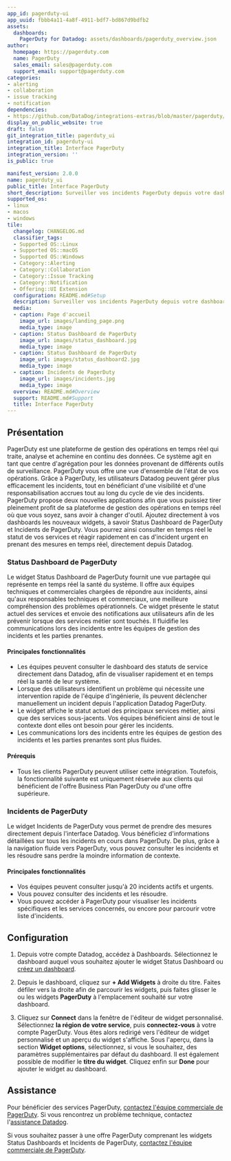 ```yaml
---
app_id: pagerduty-ui
app_uuid: fbbb4a11-4a8f-4911-bdf7-bd867d9bdfb2
assets:
  dashboards:
    PagerDuty for Datadog: assets/dashboards/pagerduty_overview.json
author:
  homepage: https://pagerduty.com
  name: PagerDuty
  sales_email: sales@pagerduty.com
  support_email: support@pagerduty.com
categories:
- alerting
- collaboration
- issue tracking
- notification
dependencies:
- https://github.com/DataDog/integrations-extras/blob/master/pagerduty/README.md
display_on_public_website: true
draft: false
git_integration_title: pagerduty_ui
integration_id: pagerduty-ui
integration_title: Interface PagerDuty
integration_version: ''
is_public: true

manifest_version: 2.0.0
name: pagerduty_ui
public_title: Interface PagerDuty
short_description: Surveiller vos incidents PagerDuty depuis votre dashboard Datadog
supported_os:
- linux
- macos
- windows
tile:
  changelog: CHANGELOG.md
  classifier_tags:
  - Supported OS::Linux
  - Supported OS::macOS
  - Supported OS::Windows
  - Category::Alerting
  - Category::Collaboration
  - Category::Issue Tracking
  - Category::Notification
  - Offering::UI Extension
  configuration: README.md#Setup
  description: Surveiller vos incidents PagerDuty depuis votre dashboard Datadog
  media:
  - caption: Page d'accueil
    image_url: images/landing_page.png
    media_type: image
  - caption: Status Dashboard de PagerDuty
    image_url: images/status_dashboard.jpg
    media_type: image
  - caption: Status Dashboard de PagerDuty
    image_url: images/status_dashboard2.jpg
    media_type: image
  - caption: Incidents de PagerDuty
    image_url: images/incidents.jpg
    media_type: image
  overview: README.md#Overview
  support: README.md#Support
  title: Interface PagerDuty
---
```




## Présentation

PagerDuty est une plateforme de gestion des opérations en temps réel qui traite, analyse et achemine en continu des données. Ce système agit en tant que centre d'agrégation pour les données provenant de différents outils de surveillance. PagerDuty vous offre une vue d'ensemble de l'état de vos opérations. Grâce à PagerDuty, les utilisateurs Datadog peuvent gérer plus efficacement les incidents, tout en bénéficiant d'une visibilité et d'une responsabilisation accrues tout au long du cycle de vie des incidents. PagerDuty propose deux nouvelles applications afin que vous puissiez tirer pleinement profit de sa plateforme de gestion des opérations en temps réel où que vous soyez, sans avoir à changer d'outil. Ajoutez directement à vos dashboards les nouveaux widgets, à savoir Status Dashboard de PagerDuty et Incidents de PagerDuty. Vous pourrez ainsi consulter en temps réel le statut de vos services et réagir rapidement en cas d'incident urgent en prenant des mesures en temps réel, directement depuis Datadog.

### Status Dashboard de PagerDuty

Le widget Status Dashboard de PagerDuty fournit une vue partagée qui représente en temps réel la santé du système. Il offre aux équipes techniques et commerciales chargées de répondre aux incidents, ainsi qu'aux responsables techniques et commerciaux, une meilleure compréhension des problèmes opérationnels. Ce widget présente le statut actuel des services et envoie des notifications aux utilisateurs afin de les prévenir lorsque des services métier sont touchés. Il fluidifie les communications lors des incidents entre les équipes de gestion des incidents et les parties prenantes.

#### Principales fonctionnalités

- Les équipes peuvent consulter le dashboard des statuts de service directement dans Datadog, afin de visualiser rapidement et en temps réel la santé de leur système.
- Lorsque des utilisateurs identifient un problème qui nécessite une intervention rapide de l'équipe d'ingénierie, ils peuvent déclencher manuellement un incident depuis l'application Datadog PagerDuty.
- Le widget affiche le statut actuel des principaux services métier, ainsi que des services sous-jacents. Vos équipes bénéficient ainsi de tout le contexte dont elles ont besoin pour gérer les incidents.
- Les communications lors des incidents entre les équipes de gestion des incidents et les parties prenantes sont plus fluides.


#### Prérequis
- Tous les clients PagerDuty peuvent utiliser cette intégration. Toutefois, la fonctionnalité suivante est uniquement réservée aux clients qui bénéficient de l'offre Business Plan PagerDuty ou d'une offre supérieure.

### Incidents de PagerDuty

Le widget Incidents de PagerDuty vous permet de prendre des mesures directement depuis l'interface Datadog. Vous bénéficiez d'informations détaillées sur tous les incidents en cours dans PagerDuty. De plus, grâce à la navigation fluide vers PagerDuty, vous pouvez consulter les incidents et les résoudre sans perdre la moindre information de contexte.

#### Principales fonctionnalités
- Vos équipes peuvent consulter jusqu'à 20 incidents actifs et urgents.
- Vous pouvez consulter des incidents et les résoudre.
- Vous pouvez accéder à PagerDuty pour visualiser les incidents spécifiques et les services concernés, ou encore pour parcourir votre liste d'incidents.


## Configuration

1. Depuis votre compte Datadog, accédez à Dashboards. Sélectionnez le dashboard auquel vous souhaitez ajouter le widget Status Dashboard ou [créez un dashboard][1].

2. Depuis le dashboard, cliquez sur **+ Add Widgets** à droite du titre. Faites défiler vers la droite afin de parcourir les widgets, puis faites glisser le ou les widgets **PagerDuty** à l'emplacement souhaité sur votre dashboard.

3. Cliquez sur **Connect** dans la fenêtre de l'éditeur de widget personnalisé. Sélectionnez **la région de votre service**, puis **connectez-vous** à votre compte PagerDuty. Vous êtes alors redirigé vers l'éditeur de widget personnalisé et un aperçu du widget s'affiche. Sous l'aperçu, dans la section **Widget options**, sélectionnez, si vous le souhaitez, des paramètres supplémentaires par défaut du dashboard. Il est également possible de modifier le **titre du widget**. Cliquez enfin sur **Done** pour ajouter le widget au dashboard.

## Assistance

Pour bénéficier des services PagerDuty, [contactez l'équipe commerciale de PagerDuty][2]. Si vous rencontrez un problème technique, contactez l'[assistance Datadog][3].

Si vous souhaitez passer à une offre PagerDuty comprenant les widgets Status Dashboards et Incidents de PagerDuty, [contactez l'équipe commerciale de PagerDuty][2].

[1]: https://docs.datadoghq.com/fr/dashboards/#new-dashboard
[2]: https://www.pagerduty.com/contact-sales/
[3]: https://www.datadoghq.com/support/
